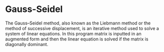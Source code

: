 # Gauss-Seidel

The Gauss–Seidel method, also known as the Liebmann method or the method of successive displacement, is an iterative method used to solve a system of linear equations. In this program matrix is inputted in an augmented form and then the linear equation is solved if the matrix is diagonally dominant.
